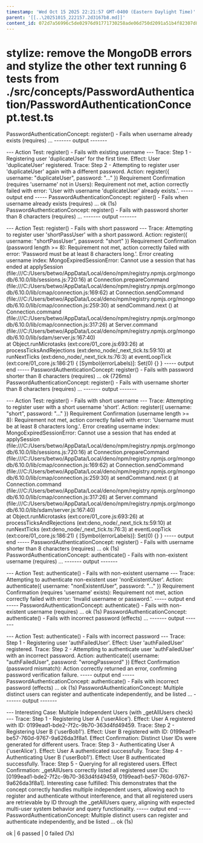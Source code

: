 ```yaml
---
timestamp: 'Wed Oct 15 2025 22:21:57 GMT-0400 (Eastern Daylight Time)'
parent: '[[..\20251015_222157.2d3167b8.md]]'
content_id: 072d7a56996c5de02976d91771730258ade06d750d2091a51b4f82307d880852
---
```


# stylize: remove the MongoDB errors and stylize the other text running 6 tests from ./src/concepts/PasswordAuthentication/PasswordAuthenticationConcept.test.ts

PasswordAuthenticationConcept: register() - Fails when username already exists (requires) ...
\------- output -------

\--- Action Test: register() - Fails with existing username ---
Trace: Step 1 - Registering user 'duplicateUser' for the first time.
Effect: User 'duplicateUser' registered.
Trace: Step 2 - Attempting to register user 'duplicateUser' again with a different password.
Action: register({ username: "duplicateUser", password: "..." })
Requirement Confirmation (requires 'username' not in Users): Requirement not met, action correctly failed with error: 'User with username 'duplicateUser' already exists.'.
\----- output end -----
PasswordAuthenticationConcept: register() - Fails when username already exists (requires) ... ok (1s)
PasswordAuthenticationConcept: register() - Fails with password shorter than 8 characters (requires) ...
\------- output -------

\--- Action Test: register() - Fails with short password ---
Trace: Attempting to register user 'shortPassUser' with a short password.
Action: register({ username: "shortPassUser", password: "short" })
Requirement Confirmation (password length >= 8): Requirement not met, action correctly failed with error: 'Password must be at least 8 characters long.'.
Error creating username index: MongoExpiredSessionError: Cannot use a session that has ended
at applySession (file:///C:/Users/betwo/AppData/Local/deno/npm/registry.npmjs.org/mongodb/6.10.0/lib/sessions.js:720:16)
at Connection.prepareCommand (file:///C:/Users/betwo/AppData/Local/deno/npm/registry.npmjs.org/mongodb/6.10.0/lib/cmap/connection.js:169:62)
at Connection.sendCommand (file:///C:/Users/betwo/AppData/Local/deno/npm/registry.npmjs.org/mongodb/6.10.0/lib/cmap/connection.js:259:30)
at sendCommand.next (<anonymous>)
at Connection.command (file:///C:/Users/betwo/AppData/Local/deno/npm/registry.npmjs.org/mongodb/6.10.0/lib/cmap/connection.js:317:26)
at Server.command (file:///C:/Users/betwo/AppData/Local/deno/npm/registry.npmjs.org/mongodb/6.10.0/lib/sdam/server.js:167:40)\
at Object.runMicrotasks (ext:core/01\_core.js:693:26)
at processTicksAndRejections (ext:deno\_node/\_next\_tick.ts:59:10)
at runNextTicks (ext:deno\_node/\_next\_tick.ts:76:3)
at eventLoopTick (ext:core/01\_core.js:186:21) {
\[Symbol(errorLabels)]: Set(0) {}
}
\----- output end -----
PasswordAuthenticationConcept: register() - Fails with password shorter than 8 characters (requires) ... ok (726ms)
PasswordAuthenticationConcept: register() - Fails with username shorter than 8 characters (requires) ...
\------- output -------

\--- Action Test: register() - Fails with short username ---
Trace: Attempting to register user with a short username 'short'.
Action: register({ username: "short", password: "..." })
Requirement Confirmation (username length >= 8): Requirement not met, action correctly failed with error: 'Username must be at least 8 characters long.'.
Error creating username index: MongoExpiredSessionError: Cannot use a session that has ended
at applySession (file:///C:/Users/betwo/AppData/Local/deno/npm/registry.npmjs.org/mongodb/6.10.0/lib/sessions.js:720:16)
at Connection.prepareCommand (file:///C:/Users/betwo/AppData/Local/deno/npm/registry.npmjs.org/mongodb/6.10.0/lib/cmap/connection.js:169:62)
at Connection.sendCommand (file:///C:/Users/betwo/AppData/Local/deno/npm/registry.npmjs.org/mongodb/6.10.0/lib/cmap/connection.js:259:30)
at sendCommand.next (<anonymous>)
at Connection.command (file:///C:/Users/betwo/AppData/Local/deno/npm/registry.npmjs.org/mongodb/6.10.0/lib/cmap/connection.js:317:26)
at Server.command (file:///C:/Users/betwo/AppData/Local/deno/npm/registry.npmjs.org/mongodb/6.10.0/lib/sdam/server.js:167:40)\
at Object.runMicrotasks (ext:core/01\_core.js:693:26)
at processTicksAndRejections (ext:deno\_node/\_next\_tick.ts:59:10)
at runNextTicks (ext:deno\_node/\_next\_tick.ts:76:3)
at eventLoopTick (ext:core/01\_core.js:186:21) {
\[Symbol(errorLabels)]: Set(0) {}
}
\----- output end -----
PasswordAuthenticationConcept: register() - Fails with username shorter than 8 characters (requires) ... ok (1s)
PasswordAuthenticationConcept: authenticate() - Fails with non-existent username (requires) ...
\------- output -------

\--- Action Test: authenticate() - Fails with non-existent username ---
Trace: Attempting to authenticate non-existent user 'nonExistentUser'.
Action: authenticate({ username: "nonExistentUser", password: "..." })
Requirement Confirmation (requires 'username' exists): Requirement not met, action correctly failed with error: 'Invalid username or password.'.
\----- output end -----
PasswordAuthenticationConcept: authenticate() - Fails with non-existent username (requires) ... ok (1s)
PasswordAuthenticationConcept: authenticate() - Fails with incorrect password (effects) ...
\------- output -------

\--- Action Test: authenticate() - Fails with incorrect password ---
Trace: Step 1 - Registering user 'authFailedUser'.
Effect: User 'authFailedUser' registered.
Trace: Step 2 - Attempting to authenticate user 'authFailedUser' with an incorrect password.
Action: authenticate({ username: "authFailedUser", password: "wrongPassword" })
Effect Confirmation (password mismatch): Action correctly returned an error, confirming password verification failure.
\----- output end -----
PasswordAuthenticationConcept: authenticate() - Fails with incorrect password (effects) ... ok (1s)
PasswordAuthenticationConcept: Multiple distinct users can register and authenticate independently, and be listed ...
\------- output -------

\--- Interesting Case: Multiple Independent Users (with \_getAllUsers check) ---
Trace: Step 1 - Registering User A ('userAlice').
Effect: User A registered with ID: 0199ead1-bde2-7f2c-9b70-363d4fd49459.
Trace: Step 2 - Registering User B ('userBob1').
Effect: User B registered with ID: 0199ead1-be57-760d-9767-9a626da3f8a1.
Effect Confirmation: Distinct User IDs were generated for different users.
Trace: Step 3 - Authenticating User A ('userAlice').
Effect: User A authenticated successfully.
Trace: Step 4 - Authenticating User B ('userBob1').
Effect: User B authenticated successfully.
Trace: Step 5 - Querying for all registered users.
Effect Confirmation: \_getAllUsers correctly listed all registered user IDs: \[0199ead1-bde2-7f2c-9b70-363d4fd49459, 0199ead1-be57-760d-9767-9a626da3f8a1].
Interesting case fulfilled: This demonstrates that the concept correctly handles multiple independent users, allowing each to register and authenticate without interference, and that all registered users are retrievable by ID through the \_getAllUsers query, aligning with expected multi-user system behavior and query functionality.
\----- output end -----
PasswordAuthenticationConcept: Multiple distinct users can register and authenticate independently, and be listed ... ok (1s)

ok | 6 passed | 0 failed (7s)
